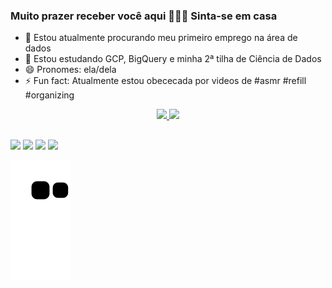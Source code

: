 ### Muito prazer receber você aqui 🙋🏾‍♀️ Sinta-se em casa 



- 🔭 Estou atualmente procurando meu primeiro emprego na área de dados
- 🌱 Estou estudando GCP, BigQuery e minha 2ª tilha de Ciência de Dados
- 😄 Pronomes: ela/dela
- ⚡ Fun fact: Atualmente estou obececada por videos de #asmr #refill #organizing

<div align="center">
  <a href="https://github.com/carinems">
  <img height="180em" src="https://github-readme-stats.vercel.app/api?username=carinems&show_icons=true&theme=radical&include_all_commits=true&count_private=true"/>
  <img height="180em" src="https://github-readme-stats.vercel.app/api/top-langs/?username=carinems&layout=compact&langs_count=7&theme=radical"/>
</div>
  
##

<div>

   <a href="https://www.youtube.com/channel/UCFmU4upVojoRebFSSt2Kbhw" target="_blank"><img src="https://img.shields.io/badge/YouTube-FF0000?style=for-the-badge&logo=youtube&logoColor=white" target="_blank"></a>
  <a href="https://www.instagram.com/madeiranina/" target="_blank"><img src="https://img.shields.io/badge/-Instagram-%23E4405F?style=for-the-badge&logo=instagram&logoColor=white" target="_blank"></a>
  <a href = "mailto:carinemadsoares@gmail.com"><img src="https://img.shields.io/badge/-Gmail-%23333?style=for-the-badge&logo=gmail&logoColor=white" target="_blank"></a>
  <a href="https://www.linkedin.com/in/carinemsoares" target="_blank"><img src="https://img.shields.io/badge/-LinkedIn-%230077B5?style=for-the-badge&logo=linkedin&logoColor=white" target="_blank"></a>
  
</div>
  
   ![Snake animation](https://github.com/rafaballerini/rafaballerini/blob/output/github-contribution-grid-snake.svg)
